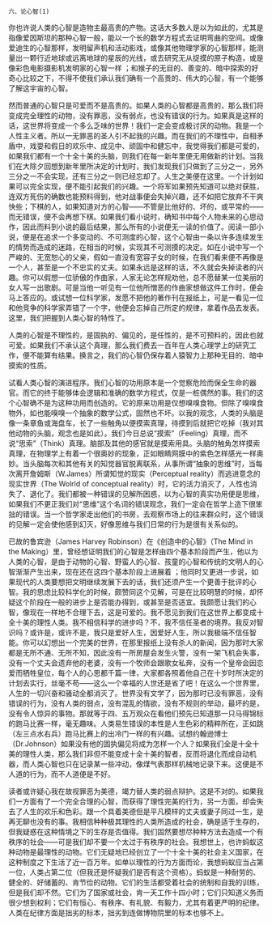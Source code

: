     六、论心智(1) 

   你也许说人类的心智是造物主最高贵的产物。这话大多数人是以为如此的，尤其是指像爱因斯坦的那种心智一般，能以一个长的数学方程式去证明弯曲的空间。或像爱迪生的心智那样，发明留声机和活动影戏，或像其他物理学家的心智那样，能测量出一颗行近地球或远离地球的星辰的光线，或去研究无从捉摸的原子构造，或是像彩色电影摄影机发明家的心智一样 ；和猴子的无目的、善变的、暗中探索的好奇心比较之下，不得不使我们承认我们确有一个高贵的、伟大的心智，有一个能够了解这宇宙的心智。

   然而普通的心智只是可爱而不是高贵的。如果人类的心智都是高贵的，那么我们将变成完全理性的动物，没有罪恶，没有弱点，也没有错误的行为。如果真是这样的话，这世界将变成一个多么乏味的世界！我们一定会变成极讨厌的动物。我是一个人性主义者。所以一无罪恶的圣人引不起我的兴趣。而在我们的不理性中，自相矛盾中，戏耍和假日的欢乐中、成见中、顽固中和健忘中，我觉得我们都是可爱的，如果我们都有一个十全十美的头脑，则我们在每一新年里便无用做新的计划。当我们在大除夕回想到新年里所决定的计划时，我们发现我们只做到了三分之一，另外三分之一不会实现，还有三分之一则已经忘却了。人生之美便在这里。一个计划如果可以完全实现，便不能引起我们的兴趣。一个将军如果预先知道可以绝对获胜，连双方死伤的确数也能预料得到，他对战事便会失掉兴趣，还不如把它放弃不干爽快些；下棋的人，如果知道对方的心智——不管是比他好的、坏的，或平常的——而无错误，便不会再想下棋。如果我们看小说时，确知书中每个人物未来的心思动作，因此而料到小说的最后结果，那么所有的小说便无一读的价值了。阅读一部小说，便是在追求一个多变动的、不可测度的心智，这个心智由一条以许多连续发生的情势而造成的迷路，在相当的时候，实现其不可测摸的决定。如在小说中写一个严峻的、无宽恕心的父亲，假如一直没有宽容子女的时候，在我们看来便不再像是一个人，甚至是一个不忠实的丈夫。如果永远是这样的话，不久就会失掉读者的兴趣。你可以假想一位骄傲的作曲家，人家无论怎样规劝他，总不愿替某一位美丽的女人写一出歌剧。可是当他一听见有一位他所憎恶的作曲家想做这件工作时，便会马上答应的。或试想一位科学家，发愿不把他的著作刊在报纸上，可是一看见一位和他竞争的科学家弄错了一个字，他便会忘掉自己所定的规律，拿着作品去发表。这里，我们把握到人类心智的特性了。

   人类的心智是不理性的，是固执的、偏见的，是任性的，是不可预料的，因此也就可爱。如果我们不承认这个真理，那么我们费去一百年在人类心理学上的研究工作，便不能算有结果。换言之，我们的心智仍保存着人猿智力上那种无目的、暗中摸索的性质。

   试看人类心智的演进程序。我们心智的功用原本是一个觉察危险而保全生命的器官。而它的终于能够体会逻辑和准确的数学方程式，仅是一桩偶然的事。我们的这个心智确不是为这种功用而创造的。它的原来功用是仅想嗅嗅食物。但除了嗅嗅食物外，如也能嗅嗅一个抽象的数学公式，固然也不坏。以我的观念，人类的头脑是像一条章鱼或海盘车，长了一些触角以便摸索真理，待摸到后就把它吃掉（我对其他动物的头脑，观念也是如此）。我们今日总说“摸索”（Feeling）真理，而不说“思索”（Think）真理。脑部及其他的感官就是摸索用具。头脑的触角怎样摸索真理，在物理学上有着一个很奥妙的现象，正如眼睛网膜中的紫色怎样感光一样奥妙。当头脑每次和其他有关的知觉器官脱离联系，从事所谓“抽象的思维”时，当每次离开詹姆斯（W.James）所谓知觉的现实（Perceptual reality）而逃进意念的现实世界（The Wolrld of conceptual reality）时，它的活力消灭了，人性也消失了、退化了。我们都被一种错误的见解所困惑，以为心智的真实功用便是思维，如果我们不更正我们对“思维”这个名词的错误观念，我们一定会在哲学上造下很笨拙的错误。当一个哲学家走出他们的书房，去观察市场上的往来群众时，这个错误的见解一定会使他感到幻灭，好像思维与我们日常的行为是很有关系似的。

   已故的鲁宾逊（James Harvey Robinson）在《创造中的心智》（The Mind in the Making）里，曾经想证明我们的心智是怎样由四个基本阶段而产生，他以为人类的心智，是由于动物的心智、野蛮人的心智、孩童的心智和传统的文明人的心智渐渐产生出来，现在还在这四个基本阶段上进展着 ；他同时又更进一步说，如果现代的人类要想把文明继续发展下去的话，我们还须产生一个更善于批评的心智。我的思虑比较科学化的时候，颇赞同这个见解，可是在比较明慧的时候，却怀疑这个阶段在一般的进步上是否能办得到，或甚至是否适宜。我颇愿让我们的心智，像现在一样地不合理下去，这是可爱的。我不愿见到我们在这世界上都变成十全十美的理性人类。我不相信科学的进步吗？不，我不信任圣者的境界。我反对智识吗？或许是，或许不是，我只是爱好人生，因爱好人生，所以我极端不信任智能。你可以幻想出一个完美的世界，在那里报纸上没有杀人的新闻，因为那时大家都是无所不通、无所不知，因此没有一所房屋会发生火警，没有一架飞机会失事，没有一个丈夫会遗弃他的老婆，没有一个牧师会跟歌女私奔，没有一个皇帝会因恋爱而牺牲皇位，每个人的心思都千篇一律，大家都各照着他自己在十岁时所决定的计划去实行，丝毫不苟——这么一个幸福的人世还是省了吧！在这么一个世界里，人生的一切兴奋和骚动全都消灭了。世界没有文学了，因为那时已没有罪恶，没有错误的行为，没有人类的弱点，没有混乱的情欲，没有不规则的举动，最坏的是，没有令人惊异的事物。那就等于四、五万观众在看他们预先已知道那一只马得锦标的跑马比赛一样，毫无趣味。人类易生错误的本性是人生色彩的精粹所在，正如跳（左三点水右兵）跑马比赛上的出冷门一样的有兴趣。试想约翰逊博士（Dr.Johnson）如果没有他的固执偏见将成为怎样一个人？如果我们全是十全十美的理性人类，那么我们非但不能变成十全十美的智者，反而将退化而成自动机器，而人类心智也只在记录某一些冲动，像煤气表那样机械地记录下来。这便是不人道的行为，而不人道便是不好。

   读者或许疑心我在故视罪恶为美德，竭力替人类的弱点辩护。这是不对的。如果我们一方面有了一个完全合理的心智，而获得了理性完美的行为，另一方面，却会失去了人生的欢乐和色彩。跟一个具着美德但是平凡模样的丈夫或妻子同过一生，是再无聊也没有的事。我相信种种极其理性的人类所造成的社会，确是适于生存的，但我疑惑在这种情境之下的生存是否值得。我们固然要想尽种种方法去造成一个有秩序的社会——可是我们却不要一个太过于有秩序的社会。我想世上，也许蚂蚁这种动物是最理性的动物。它们无疑地已经创立了一个十全十美的社会主义国家，在这种制度之下生活了近一百万年。如单以理性的行为方面而论，我想蚂蚁应当占第一位，人类占第二位（但我还是怀疑我们是否有这个资格）。蚂蚁是一种耐劳的、健全的、好储蓄的、肯节俭的动物。它们的生活都受着社会的统制和自我的训练，但是我们却不然。它们为了国家或社会，肯一天工作十四小时；它们只知道义务而很少想到权利；它们有恒心、有秩序、有礼貌、有毅力，尤其有着更严明的纪律。人类在纪律方面是拙劣的标本，拙劣到连做博物院里的标本也够不上。

